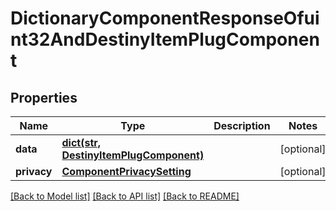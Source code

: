 # DictionaryComponentResponseOfuint32AndDestinyItemPlugComponent

## Properties
Name | Type | Description | Notes
------------ | ------------- | ------------- | -------------
**data** | [**dict(str, DestinyItemPlugComponent)**](DestinyItemPlugComponent.md) |  | [optional] 
**privacy** | [**ComponentPrivacySetting**](ComponentPrivacySetting.md) |  | [optional] 

[[Back to Model list]](../README.md#documentation-for-models) [[Back to API list]](../README.md#documentation-for-api-endpoints) [[Back to README]](../README.md)



